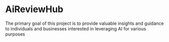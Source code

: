 # AiReviewHub

 The primary goal of this project is to provide valuable insights and guidance to individuals and businesses interested in leveraging AI for various purposes

